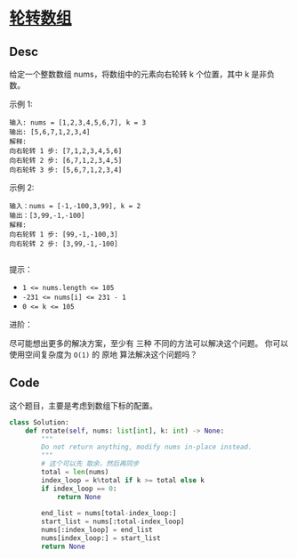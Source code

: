 
# [轮转数组](https://leetcode.cn/problems/rotate-array/description/)

## Desc

给定一个整数数组 nums，将数组中的元素向右轮转 k 个位置，其中 k 是非负数。

 

示例 1:
```
输入: nums = [1,2,3,4,5,6,7], k = 3
输出: [5,6,7,1,2,3,4]
解释:
向右轮转 1 步: [7,1,2,3,4,5,6]
向右轮转 2 步: [6,7,1,2,3,4,5]
向右轮转 3 步: [5,6,7,1,2,3,4]

```
示例 2:
```
输入：nums = [-1,-100,3,99], k = 2
输出：[3,99,-1,-100]
解释: 
向右轮转 1 步: [99,-1,-100,3]
向右轮转 2 步: [3,99,-1,-100]
 
```
提示：

- `1 <= nums.length <= 105`
- `-231 <= nums[i] <= 231 - 1`
- `0 <= k <= 105`
 

进阶：

尽可能想出更多的解决方案，至少有 三种 不同的方法可以解决这个问题。
你可以使用空间复杂度为 `O(1)` 的 原地 算法解决这个问题吗？

## Code

这个题目，主要是考虑到数组下标的配置。

```python
class Solution:
    def rotate(self, nums: list[int], k: int) -> None:
        """
        Do not return anything, modify nums in-place instead.
        """
        # 这个可以先 取余，然后再同步
        total = len(nums)
        index_loop = k%total if k >= total else k
        if index_loop == 0:
            return None
        
        end_list = nums[total-index_loop:]
        start_list = nums[:total-index_loop]
        nums[:index_loop] = end_list
        nums[index_loop:] = start_list
        return None
    


```